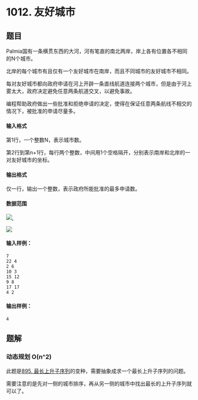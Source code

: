 # 1012. 友好城市

## 题目

Palmia国有一条横贯东西的大河，河有笔直的南北两岸，岸上各有位置各不相同的N个城市。

北岸的每个城市有且仅有一个友好城市在南岸，而且不同城市的友好城市不相同。

每对友好城市都向政府申请在河上开辟一条直线航道连接两个城市，但是由于河上雾太大，政府决定避免任意两条航道交叉，以避免事故。

编程帮助政府做出一些批准和拒绝申请的决定，使得在保证任意两条航线不相交的情况下，被批准的申请尽量多。

#### 输入格式

第1行，一个整数N，表示城市数。

第2行到第n+1行，每行两个整数，中间用1个空格隔开，分别表示南岸和北岸的一对友好城市的坐标。

#### 输出格式

仅一行，输出一个整数，表示政府所能批准的最多申请数。

#### 数据范围

![](http://latex.codecogs.com/gif.latex?\\1%20\leq%20N%20\leq%205000),

![](http://latex.codecogs.com/gif.latex?\\1%20\leq%20x_i%20\leq%201000)

#### 输入样例：

```
7
22 4
2 6
10 3
15 12
9 8
17 17
4 2
```

#### 输出样例：

```
4
```

## 题解

### 动态规划 O(n^2)

此题是[895. 最长上升子序列](https://github.com/shaqsnake/coding-practice/blob/master/src/acwing/0895/)的变种，需要抽象成求一个最长上升子序列的问题。

需要注意的是先对一侧的城市排序，再从另一侧的城市中找出最长的上升子序列就可以了。
